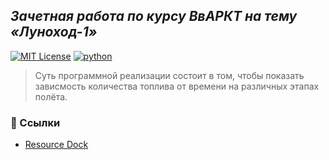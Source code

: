 ## _Зачетная работа по курсу ВвАРКТ на тему «Луноход-1»_
[![MIT License](https://img.shields.io/badge/License-MIT-red)](https://choosealicense.com/licenses/mit/)
[![python](https://img.shields.io/badge/Python-3.11.4-yellow?style=for-the-badge&logo=python&logoColor=white&labelColor=blue)](https://www.python.org/downloads/)
> Суть программной реализации состоит в том, чтобы показать зависмость количества топлива от времени на различных этапах полёта.
### 🔗 Ссылки
- [Resource Dock](https://docs.google.com/document/d/1ijbliiQDuWv82LZRNR8_xXNfqQRsLWGklXxbIRIdllM/edit)
